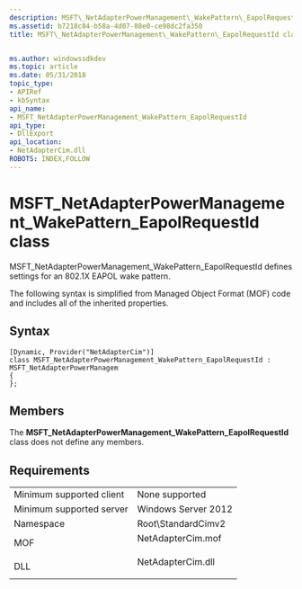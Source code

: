 ```yaml
---
description: MSFT\_NetAdapterPowerManagement\_WakePattern\_EapolRequestId defines settings for an 802.1X EAPOL wake pattern.
ms.assetid: b7218c84-b58a-4d07-88e0-ce98dc2fa350
title: MSFT\_NetAdapterPowerManagement\_WakePattern\_EapolRequestId class


ms.author: windowssdkdev
ms.topic: article
ms.date: 05/31/2018
topic_type: 
- APIRef
- kbSyntax
api_name: 
- MSFT_NetAdapterPowerManagement_WakePattern_EapolRequestId
api_type: 
- DllExport
api_location: 
- NetAdapterCim.dll
ROBOTS: INDEX,FOLLOW
---
```


# MSFT\_NetAdapterPowerManagement\_WakePattern\_EapolRequestId class

MSFT\_NetAdapterPowerManagement\_WakePattern\_EapolRequestId defines settings for an 802.1X EAPOL wake pattern.

The following syntax is simplified from Managed Object Format (MOF) code and includes all of the inherited properties.

## Syntax

``` syntax
[Dynamic, Provider("NetAdapterCim")]
class MSFT_NetAdapterPowerManagement_WakePattern_EapolRequestId : MSFT_NetAdapterPowerManagem
{
};
```

## Members

The **MSFT\_NetAdapterPowerManagement\_WakePattern\_EapolRequestId** class does not define any members.

## Requirements



|                                     |                                                                                              |
|-------------------------------------|----------------------------------------------------------------------------------------------|
| Minimum supported client<br/> | None supported<br/>                                                                    |
| Minimum supported server<br/> | Windows Server 2012<br/>                                                               |
| Namespace<br/>                | Root\\StandardCimv2<br/>                                                               |
| MOF<br/>                      | <dl> <dt>NetAdapterCim.mof</dt> </dl> |
| DLL<br/>                      | <dl> <dt>NetAdapterCim.dll</dt> </dl> |



 

 





